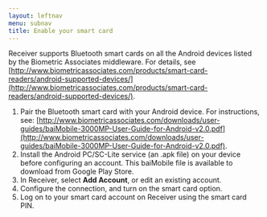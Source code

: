 ```yaml
---
layout: leftnav
menu: subnav
title: Enable your smart card
---
```


Receiver supports Bluetooth smart cards on all the Android devices listed by the Biometric Associates middleware. For details, see [http://www.biometricassociates.com/products/smart-card-readers/android-supported-devices/](http://www.biometricassociates.com/products/smart-card-readers/android-supported-devices/).

1. Pair the Bluetooth smart card with your Android device. For instructions, see: [http://www.biometricassociates.com/downloads/user-guides/baiMobile-3000MP-User-Guide-for-Android-v2.0.pdf](http://www.biometricassociates.com/downloads/user-guides/baiMobile-3000MP-User-Guide-for-Android-v2.0.pdf).
2. Install the Android PC/SC-Lite service (an .apk file) on your device before configuring an account. This baiMobile file is available to download from Google Play Store.
3. In Receiver, select **Add Account**, or edit an existing account.
4. Configure the connection, and turn on the smart card option.
5. Log on to your smart card account on Receiver using the smart card PIN.